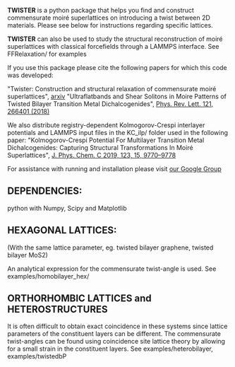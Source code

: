 

**TWISTER** is a python package that helps you find and construct commensurate moiré superlattices on introducing a twist between 2D materials. Please see below for instructions regarding specific lattices. 

**TWISTER** can also be used to study the structural reconstruction of moiré superlattices with classical forcefields through a LAMMPS interface.
See FFRelaxation/ for examples

If you use this package please cite the following papers for which this code was developed:

"Twister: Construction and structural relaxation of commensurate moiré superlattices", [arxiv](https://arxiv.org/abs/2102.07884)
"Ultraflatbands and Shear Solitons in Moire Patterns of Twisted Bilayer Transition Metal Dichalcogenides", [Phys. Rev. Lett. 121, 266401 (2018)](https://journals.aps.org/prl/abstract/10.1103/PhysRevLett.121.266401) 

We also distribute registry-dependent Kolmogorov-Crespi interlayer potentials and LAMMPS input files in the KC_ilp/ folder used in the following paper:
"Kolmogorov-Crespi Potential For Multilayer Transition Metal Dichalcogenides: Capturing Structural Transformations In Moiré Superlattices", [J. Phys. Chem. C 2019, 123, 15, 9770–9778](https://pubs.acs.org/doi/abs/10.1021/acs.jpcc.8b10392)


For assistance with running and installation please visit [our Google Group](https://groups.google.com/g/twister-help)


## DEPENDENCIES:

python with Numpy, Scipy and Matplotlib


## HEXAGONAL LATTICES:

(With the same lattice parameter, eg. twisted bilayer graphene, 
twisted bilayer MoS2)

An analytical expression for the commensurate twist-angle 
is used. See examples/homobilayer_hex/


## ORTHORHOMBIC LATTICES and HETEROSTRUCTURES

It is often difficult to obtain exact coincidence in these systems
since lattice parameters of the constituent layers can be different. 
The commensurate twist-angles can be found using coincidence site lattice 
theory by allowing for a small strain in the constituent layers. 
See examples/heterobilayer, examples/twistedbP

